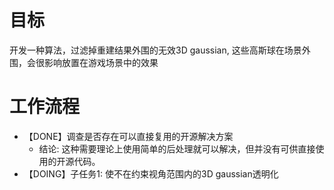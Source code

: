 # 目标
开发一种算法，过滤掉重建结果外围的无效3D gaussian, 这些高斯球在场景外围，会很影响放置在游戏场景中的效果

# 工作流程
- 【DONE】调查是否存在可以直接复用的开源解决方案
    - 结论: 这种需要理论上使用简单的后处理就可以解决，但并没有可供直接使用的开源代码。
- 【DOING】子任务1: 使不在约束视角范围内的3D gaussian透明化